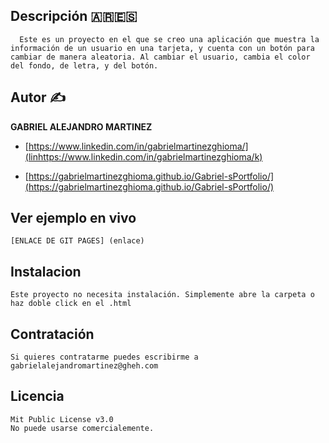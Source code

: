 ## Descripción 🇦🇷🇪🇸

      Este es un proyecto en el que se creo una aplicación que muestra la información de un usuario en una tarjeta, y cuenta con un botón para cambiar de manera aleatoria. Al cambiar el usuario, cambia el color del fondo, de letra, y del botón.

## Autor ✍

**GABRIEL ALEJANDRO MARTINEZ**

- [https://www.linkedin.com/in/gabrielmartinezghioma/](linhttps://www.linkedin.com/in/gabrielmartinezghioma/k)

- [https://gabrielmartinezghioma.github.io/Gabriel-sPortfolio/](https://gabrielmartinezghioma.github.io/Gabriel-sPortfolio/)

## Ver ejemplo en vivo

	[ENLACE DE GIT PAGES] (enlace)

## Instalacion 

	Este proyecto no necesita instalación. Simplemente abre la carpeta o haz doble click en el .html

## Contratación 
	Si quieres contratarme puedes escribirme a gabrielalejandromartinez@gheh.com

## Licencia

	Mit Public License v3.0
	No puede usarse comercialemente.